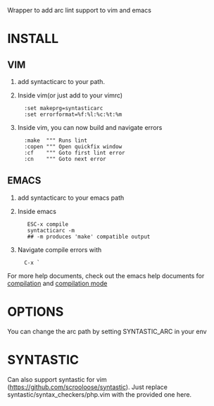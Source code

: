 Wrapper to add arc lint support to vim and emacs

INSTALL
=======

VIM
---

1. add syntacticarc to your path.
2. Inside vim(or just add to your vimrc)

         :set makeprg=syntasticarc
         :set errorformat=%f:%l:%c:%t:%m

3. Inside vim, you can now build and navigate errors

         :make  """ Runs lint
         :copen """ Open quickfix window
         :cf    """ Goto first lint error
         :cn    """ Goto next error

EMACS
-----

1. add syntacticarc to your emacs path
2. Inside emacs

          ESC-x compile
          syntacticarc -m
          ## -m produces 'make' compatible output

3.  Navigate compile errors with

          C-x `

For more help documents, check out the emacs help documents for
[compilation](http://www.delorie.com/gnu/docs/emacs/emacs_317.html)
and [compilation mode](http://www.delorie.com/gnu/docs/emacs/emacs_319.html)

OPTIONS
=======

You can change the arc path by setting SYNTASTIC_ARC in your env


SYNTASTIC
=========

Can also support syntastic for vim (https://github.com/scrooloose/syntastic).
Just replace syntastic/syntax_checkers/php.vim with the provided one here.
